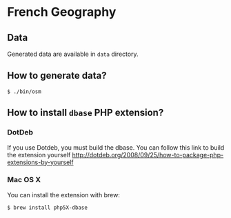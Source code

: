 French Geography
================

## Data

Generated data are available in `data` directory.


## How to generate data?

    $ ./bin/osm


## How to install `dbase` PHP extension?

### DotDeb

If you use Dotdeb, you must build the dbase.
You can follow this link to build the extension yourself http://dotdeb.org/2008/09/25/how-to-package-php-extensions-by-yourself

### Mac OS X

You can install the extension with brew:

    $ brew install php5X-dbase

